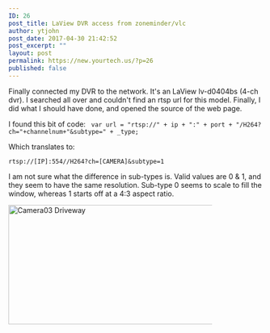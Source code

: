 ```yaml
---
ID: 26
post_title: LaView DVR access from zoneminder/vlc
author: ytjohn
post_date: 2017-04-30 21:42:52
post_excerpt: ""
layout: post
permalink: https://new.yourtech.us/?p=26
published: false
---
```

Finally connected my DVR to the network. It's an LaView lv-d0404bs (4-ch dvr). I searched all over and couldn't find an rtsp url for this model. Finally, I did what I should have done, and opened the source of the web page.

I found this bit of code:     ` var url = "rtsp://" + ip + ":" + port + "/H264?ch="+channelnum+"&subtype=" + _type;`

Which translates to:

`rtsp://[IP]:554//H264?ch=[CAMERA]&subtype=1`

I am not sure what the difference in sub-types is. Valid values are 0 & 1, and they seem to have the same resolution. Sub-type 0 seems to scale to fill the window, whereas 1 starts off at a 4:3 aspect ratio.

<img src="https://lh4.googleusercontent.com/-ae7Ji-npt38/VPxOI3oAkiI/AAAAAAAAXnY/tCtOITKq2hs/w852-h474/Screen%2BShot%2B2015-03-08%2Bat%2B9.25.33%2BAM.png"  style="max-width:80%;" height="237" width="426"
 alt="Camera03 Driveway">